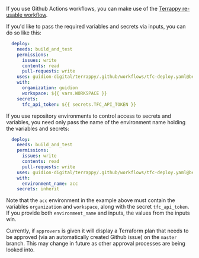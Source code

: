If you use Github Actions workflows, you can make use of the [Terrappy re-usable workflow](.github/workflows/tfc-deploy.yaml).

If you'd like to pass the required variables and secrets via inputs, you can do so like this:

```yaml
  deploy:
    needs: build_and_test
    permissions:
      issues: write
      contents: read
      pull-requests: write
    uses: guidion-digital/terrappy/.github/workflows/tfc-deploy.yaml@beta0.0.20
    with:
      organization: guidion
      workspace: ${{ vars.WORKSPACE }}
    secrets:
      tfc_api_token: ${{ secrets.TFC_API_TOKEN }}
```

If you use repository environments to control access to secrets and variables, you need only pass the name of the environment name holding the variables and secrets:

```yaml
  deploy:
    needs: build_and_test
    permissions:
      issues: write
      contents: read
      pull-requests: write
    uses: guidion-digital/terrappy/.github/workflows/tfc-deploy.yaml@beta0.0.20
    with:
      environment_name: acc
    secrets: inherit
```

Note that the `acc` environment in the example above must contain the variables `organization` and `workspace`, along with the secret `tfc_api_token`. If you provide both `environment_name` and inputs, the values from the inputs win.

Currently, if `approvers` is given it will display a Terraform plan that needs to be approved (via an automatically created Github issue) on the `master` branch. This may change in future as other approval processes are being looked into.
